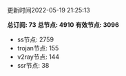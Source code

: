 更新时间2022-05-19 21:25:13

**总订阅: 73**
**总节点: 4910**
**有效节点: 3096**
- ss节点: 2759
- trojan节点: 155
- v2ray节点: 144
- ssr节点: 38
